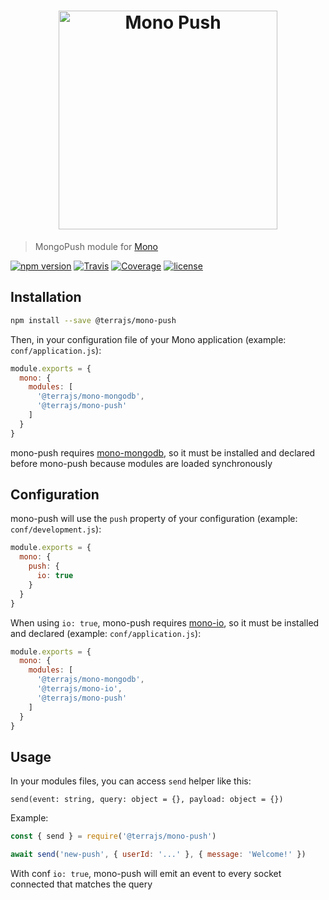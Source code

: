 <h1 align="center"><img src="https://user-images.githubusercontent.com/739984/31306827-f257e8d6-ab57-11e7-89da-a1bc7489a6d8.png" width="350" alt="Mono Push"/></h1>

> MongoPush module for [Mono](https://github.com/terrajs/mono)

[![npm version](https://img.shields.io/npm/v/@terrajs/mono-push.svg)](https://www.npmjs.com/package/@terrajs/mono-push)
[![Travis](https://img.shields.io/travis/terrajs/mono-push/master.svg)](https://travis-ci.org/terrajs/mono-push)
[![Coverage](https://img.shields.io/codecov/c/github/terrajs/mono-push/master.svg)](https://codecov.io/gh/terrajs/mono-push.js)
[![license](https://img.shields.io/github/license/terrajs/mono-push.svg)](https://github.com/terrajs/mono-push/blob/master/LICENSE)

## Installation

```bash
npm install --save @terrajs/mono-push
```

Then, in your configuration file of your Mono application (example: `conf/application.js`):

```js
module.exports = {
  mono: {
    modules: [
      '@terrajs/mono-mongodb',
      '@terrajs/mono-push'
    ]
  }
}
```

mono-push requires [mono-mongodb](https://github.com/terrajs/mono-mongodb), so it must be installed and declared before mono-push because modules are loaded synchronously

## Configuration

mono-push will use the `push` property of your configuration (example: `conf/development.js`):

```js
module.exports = {
  mono: {
    push: {
      io: true
    }
  }
}
```

When using `io: true`, mono-push requires [mono-io](https://github.com/terrajs/mono-io), so it must be installed and declared (example: `conf/application.js`):

```js
module.exports = {
  mono: {
    modules: [
      '@terrajs/mono-mongodb',
      '@terrajs/mono-io',
      '@terrajs/mono-push'
    ]
  }
}
```

## Usage

In your modules files, you can access `send` helper like this:

`send(event: string, query: object = {}, payload: object = {})`

Example:

```js
const { send } = require('@terrajs/mono-push')

await send('new-push', { userId: '...' }, { message: 'Welcome!' })
```

With conf `io: true`, mono-push will emit an event to every socket connected that matches the query

